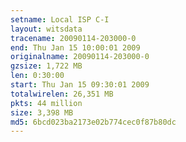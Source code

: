 ```yaml
---
setname: Local ISP C-I
layout: witsdata
tracename: 20090114-203000-0
end: Thu Jan 15 10:00:01 2009
originalname: 20090114-203000-0
gzsize: 1,722 MB
len: 0:30:00
start: Thu Jan 15 09:30:01 2009
totalwirelen: 26,351 MB
pkts: 44 million
size: 3,398 MB
md5: 6bcd023ba2173e02b774cec0f87b80dc
---
```

